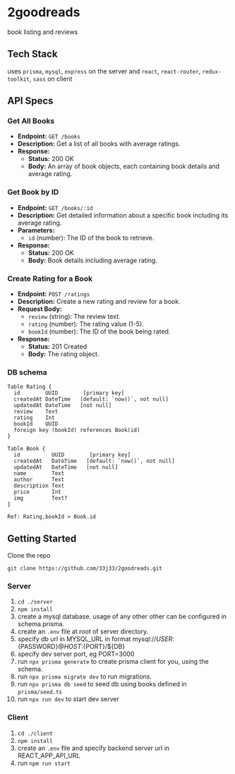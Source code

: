 # 2goodreads

book listing and reviews 

## Tech Stack

uses `prisma`, `mysql`, `express` on the server and `react`, `react-router`, `redux-toolkit`, `sass` on client

## API Specs

### Get All Books

- **Endpoint:** `GET /books`
- **Description:** Get a list of all books with average ratings.
- **Response:**
  - **Status:** 200 OK
  - **Body:** An array of book objects, each containing book details and average rating.

### Get Book by ID

- **Endpoint:** `GET /books/:id`
- **Description:** Get detailed information about a specific book including its average rating.
- **Parameters:**
  - `id` (number): The ID of the book to retrieve.
- **Response:**
  - **Status:** 200 OK
  - **Body:** Book details including average rating.

### Create Rating for a Book

- **Endpoint:** `POST /ratings`
- **Description:** Create a new rating and review for a book.
- **Request Body:**
  - `review` (string): The review text.
  - `rating` (number): The rating value (1-5).
  - `bookId` (number): The ID of the book being rated.
- **Response:**
  - **Status:** 201 Created
  - **Body:** The rating object.

### DB schema

```
Table Rating {
  id        UUID        [primary key]
  createdAt DateTime   [default: `now()`, not null]
  updatedAt DateTime   [not null]
  review    Text
  rating    Int
  bookId    UUID
  foreign key (bookId) references Book(id)
}

Table Book {
  id          UUID        [primary key]
  createdAt   DateTime   [default: `now()`, not null]
  updatedAt   DateTime   [not null]
  name        Text
  author      Text
  description Text
  price       Int
  img         Text?
}

Ref: Rating.bookId > Book.id
```



## Getting Started

Clone the repo

```
git clone https://github.com/33j33/2goodreads.git
```

### Server

1. `cd ./server`
2. `npm install`
3. create a mysql database. usage of any other other can be configured in schema.prisma.
4. create an `.env` file at root of server directory.
5. specify db url in MYSQL_URL in format mysql://${USER}:${PASSWORD}@${HOST}:${PORT}/${DB}
6. specify dev server port, eg PORT=3000
7. run `npx prisma generate` to create prisma client for you, using the schema.
8. run `npx prisma migrate dev` to run migrations.
9. run `npx prisma db seed` to seed db using books defined in `prisma/seed.ts`
10. run `npx run dev` to start dev server

### Client

1. `cd ./client`
2. `npm install`
3. create an `.env` file and specify backend server url in REACT_APP_API_URL
4. run `npm run start`
